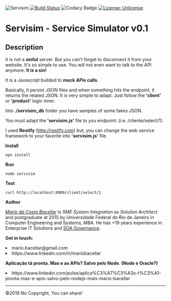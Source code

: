 ![Servisim](logo.jpg)
[![Build Status](https://travis-ci.org/mariobacellar/servisim.svg?branch=master)](https://travis-ci.org/mariobacellar/servisim)
![Codacy Badge](https://api.codacy.com/project/badge/Grade/2cd2d9c4edc24cacbdabb69cd9165a43)
[![License: Unlicense](https://img.shields.io/badge/license-Unlicense-blue.svg)](http://unlicense.org/)

# Servisim - Service Simulator v0.1 
## Description
It is not a <b>sinful</b> server. But you can't forget to disconnect it from your website. It's so simple to use. You will not even want to talk to the API anymore: <b>It is a sin!</b><p>
It is a Javascript builded to <b>mock APis calls</b>.<p>
Basically, it persist JSON files and when something hits the endpoint, it returns the related JSON.
It is very simple to adapt. Just follow the <b>'client'</b> or <b>'product'</b> logic inner.<p>
Into <b>./servisim_db</b> folder you have samples of some fakes JSON.<p>
You must adapt the <b>'servisim.js'</b> file to you endpoint: (i.e: /cliente/select/1).<p>
I used <b>Restify</b> (http://restify.com) but, you can change the web service framework to your favorite into <b>'servisim.js'</b> file.<p>

**Install**<p>
`npn install`

**Run**<p>
`node servisim`

**Test**<p>
`curl http://localhost:8089/client/select/1`

**Author**
<p><i><u>Mario da Costa Bacellar</u></i> is <i>SME System Integration</i> as <i>Solution Architect</i>  and postgraduate at 2015 by Universidade Federal do Rio de Janeiro in Computer Engineering and Systems, MBA. He has +19 years experience in Enterprise IT Solutions and <u>SOA Governance</u>.
<p>

**Get in touch:**
<li>mario.bacellar@gmail.com</li>
<li>https://www.linkedin.com/in/mariobacellar<https://www.linkedin.com/in/mariobacellar></li>
<p>

**Aplicação tá pronta. Mas e as APIs? Salvo pelo Node. (Node e Oracle?)**
<li>https://www.linkedin.com/pulse/aplica%C3%A7%C3%A3o-t%C3%A1-pronta-mas-e-apis-salvo-pelo-nodejs-mais-mario-bacellar</li>

____
©2019 No Copyright, You can share!

